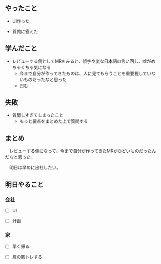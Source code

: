 ## やったこと

* UI作った

* 質問に答えた

## 学んだこと

* レビューする側としてMRをみると、誤字や変な日本語の言い回し、嘘がめちゃくちゃ気になる
  * 今まで自分が作ってきたものは、人に見てもらうことを重要視していないものだったなと思った
  * 凹む

## 失敗

* 質問しすぎてしまったこと
  * もっと要点をまとめた上で質問する

## まとめ

　レビューする側になって、今まで自分が作ってきたMRがひどいものだったんだなと思った。

　明日は早めに出社したい。

## 明日やること

### 会社

* [ ] UI

* [ ] 計画

### 家

* [ ] 早く帰る

* [ ] 肩の筋トレする
